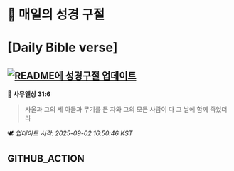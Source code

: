 # 🙏 매일의 성경 구절
# [Daily Bible verse]
## [![README에 성경구절 업데이트](https://github.com/DONGSUKA/first_test/actions/workflows/update-readme-bible.yml/badge.svg)](https://github.com/DONGSUKA/first_test/actions/workflows/update-readme-bible.yml)
<!-- START_BIBLE_VERSE -->
📖 **사무엘상 31:6**
> 사울과 그의 세 아들과 무기를 든 자와 그의 모든 사람이 다 그 날에 함께 죽었더라

🕊️ _업데이트 시각: 2025-09-02 16:50:46 KST_
  <!-- END_BIBLE_VERSE -->
## GITHUB_ACTION
